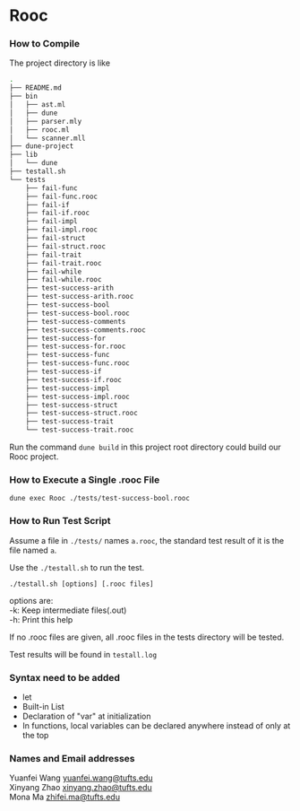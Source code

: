 # Rooc

### How to Compile

The project directory is like
```bash
.
├── README.md
├── bin
│   ├── ast.ml
│   ├── dune
│   ├── parser.mly
│   ├── rooc.ml
│   └── scanner.mll
├── dune-project
├── lib
│   └── dune
├── testall.sh
└── tests
    ├── fail-func
    ├── fail-func.rooc
    ├── fail-if
    ├── fail-if.rooc
    ├── fail-impl
    ├── fail-impl.rooc
    ├── fail-struct
    ├── fail-struct.rooc
    ├── fail-trait
    ├── fail-trait.rooc
    ├── fail-while
    ├── fail-while.rooc
    ├── test-success-arith
    ├── test-success-arith.rooc
    ├── test-success-bool
    ├── test-success-bool.rooc
    ├── test-success-comments
    ├── test-success-comments.rooc
    ├── test-success-for
    ├── test-success-for.rooc
    ├── test-success-func
    ├── test-success-func.rooc
    ├── test-success-if
    ├── test-success-if.rooc
    ├── test-success-impl
    ├── test-success-impl.rooc
    ├── test-success-struct
    ├── test-success-struct.rooc
    ├── test-success-trait
    └── test-success-trait.rooc
```

Run the command `dune build` in this project root directory could build our Rooc project.

### How to Execute a Single .rooc File

`dune exec Rooc ./tests/test-success-bool.rooc`

### How to Run Test Script

Assume a file in `./tests/` names `a.rooc`, the standard test result of it is the file named `a`.


Use the `./testall.sh` to run the test.

`./testall.sh [options] [.rooc files]`

options are:  
-k: Keep intermediate files(.out)  
-h: Print this help  

If no .rooc files are given, all .rooc files in the tests directory will be tested.

Test results will be found in `testall.log`  

### Syntax need to be added

- let
- Built-in List
- Declaration of "var" at initialization
- In functions, local variables can be declared anywhere instead of only at the top

### Names and Email addresses

Yuanfei Wang yuanfei.wang@tufts.edu  
Xinyang Zhao xinyang.zhao@tufts.edu  
Mona Ma zhifei.ma@tufts.edu  